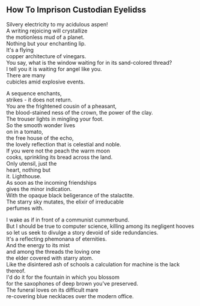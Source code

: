 How To Imprison Custodian Eyelidss
----------------------------------
Silvery electricity to my acidulous aspen!  
A writing rejoicing will crystallize  
the motionless mud of a planet.  
Nothing but your enchanting lip.  
It's a flying  
copper architecture of vinegars.  
You say, what is the window waiting for in its sand-colored thread?  
I tell you it is waiting for angel like you.  
There are many  
cubicles amid explosive events.  
  
A sequence enchants,  
strikes - it does not return.  
You are the frightened cousin of a pheasant,  
the blood-stained ness of the crown, the power of the clay.  
The trouser lights in mingling your foot.  
So the smooth wonder lives  
on in a tomato,  
the free house of the echo,  
the lovely reflection that is celestial and noble.  
If you were not the peach the warm moon  
cooks, sprinkling its bread across the land.  
Only utensil, just the  
heart, nothing but  
it. Lighthouse.  
As soon as the incoming friendships  
gives the minor indication.  
With the opaque black beligerance of the stalactite.  
The starry sky mutates, the elixir of irreducable  
perfumes with.  
  
I wake as if in front of a communist cummerbund.  
But I should be true to computer science, killing among its negligent hooves  
so let us seek to divulge a story devoid of side redundancies.  
It's a reflecting phemonana of eternities.  
And the energy to its mist  
and among the threads the loving one  
the elder covered with starry atom.  
Like the disintered ash of schools a calculation for machine is the lack thereof.  
I'd do it for the fountain in which you blossom  
for the saxophones of deep brown you've preserved.  
The funeral loves on its difficult mare  
re-covering blue necklaces over the modern office.  
